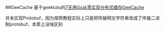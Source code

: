 ##GeeCache
基于geektutu的[7天用Go从零实现分布式缓存GeeCache](https://geektutu.com/post/geecache.html)

并未实现Protobuf，因为按照教程实际上只是把传输明文字符串改成了传输二进制protobuf，本质上没啥区别